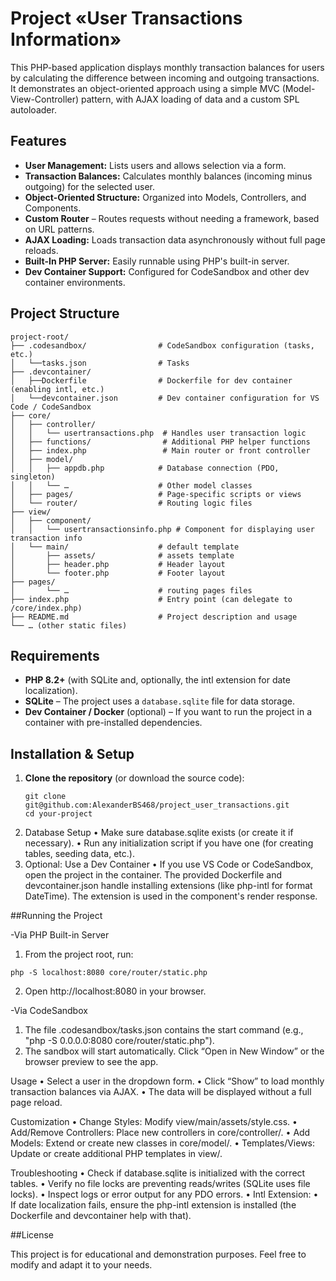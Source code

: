 # Project «User Transactions Information»

This PHP-based application displays monthly transaction balances for users by calculating the difference between incoming and outgoing transactions. 
It demonstrates an object-oriented approach using a simple MVC (Model-View-Controller) pattern, with AJAX loading of data and a custom SPL autoloader.

## Features

- **User Management:** Lists users and allows selection via a form.
- **Transaction Balances:** Calculates monthly balances (incoming minus outgoing) for the selected user.
- **Object-Oriented Structure:** Organized into Models, Controllers, and Components.
- **Custom Router** – Routes requests without needing a framework, based on URL patterns.
- **AJAX Loading:** Loads transaction data asynchronously without full page reloads.
- **Built-In PHP Server:** Easily runnable using PHP's built-in server.
- **Dev Container Support:** Configured for CodeSandbox and other dev container environments.

## Project Structure

```plaintext
project-root/
├── .codesandbox/                # CodeSandbox configuration (tasks, etc.)
│   └──tasks.json                # Tasks
├── .devcontainer/
│   ├──Dockerfile                # Dockerfile for dev container (enabling intl, etc.)
│   └──devcontainer.json         # Dev container configuration for VS Code / CodeSandbox
├── core/
│   ├── controller/
│   │   └── usertransactions.php  # Handles user transaction logic
│   ├── functions/                # Additional PHP helper functions
│   ├── index.php                 # Main router or front controller
│   ├── model/
│   │   ├── appdb.php            # Database connection (PDO, singleton)
│   │   └── …                    # Other model classes
│   ├── pages/                   # Page-specific scripts or views
│   └── router/                  # Routing logic files
├── view/
│   ├── component/
│   │   └── usertransactionsinfo.php # Component for displaying user transaction info
│   └── main/                    # default template
│       ├── assets/              # assets template
│       ├── header.php           # Header layout
│       └── footer.php           # Footer layout
├── pages/
│       └── …                    # routing pages files
├── index.php                    # Entry point (can delegate to /core/index.php)
├── README.md                    # Project description and usage
└── … (other static files)
```

## Requirements

- **PHP 8.2+** (with SQLite and, optionally, the intl extension for date localization).
- **SQLite** – The project uses a `database.sqlite` file for data storage.
- **Dev Container / Docker** (optional) – If you want to run the project in a container with pre-installed dependencies.

## Installation & Setup

1. **Clone the repository** (or download the source code):
   ```
   git clone git@github.com:AlexanderBS468/project_user_transactions.git
   cd your-project
   ```
2.	Database Setup
	•	Make sure database.sqlite exists (or create it if necessary).
	•	Run any initialization script if you have one (for creating tables, seeding data, etc.). 
3.	Optional: Use a Dev Container
	•	If you use VS Code or CodeSandbox, open the project in the container. The provided Dockerfile and devcontainer.json handle installing extensions (like php-intl for format DateTime).
The extension is used in the component's render response.

##Running the Project

-Via PHP Built-in Server

1.	From the project root, run:
```
php -S localhost:8080 core/router/static.php
```

2.	Open http://localhost:8080 in your browser.

-Via CodeSandbox

1.	The file .codesandbox/tasks.json contains the start command (e.g., "php -S 0.0.0.0:8080 core/router/static.php").
2.	The sandbox will start automatically. Click “Open in New Window” or the browser preview to see the app.

Usage
	•	Select a user in the dropdown form.
	•	Click “Show” to load monthly transaction balances via AJAX.
	•	The data will be displayed without a full page reload.

Customization
	•	Change Styles: Modify view/main/assets/style.css.
	•	Add/Remove Controllers: Place new controllers in core/controller/.
	•	Add Models: Extend or create new classes in core/model/.
	•	Templates/Views: Update or create additional PHP templates in view/.

Troubleshooting
	•	Check if database.sqlite is initialized with the correct tables.
	•	Verify no file locks are preventing reads/writes (SQLite uses file locks).
	•	Inspect logs or error output for any PDO errors.
	•	Intl Extension:
	•	If date localization fails, ensure the php-intl extension is installed (the Dockerfile and devcontainer help with that).

##License

This project is for educational and demonstration purposes. Feel free to modify and adapt it to your needs.
